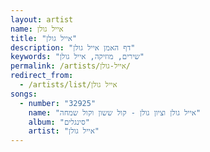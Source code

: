 ```yaml
---
layout: artist
name: אייל גולן
title: "אייל גולן"
description: "דף האמן אייל גולן"
keywords: "שירים, מוזיקה, אייל גולן"
permalink: /artists/אייל-גולן/
redirect_from:
  - /artists/list/אייל גולן
songs:
  - number: "32925"
    name: "אייל גולן וציון גולן - קול ששון וקול שמחה"
    album: "סינגלים"
    artist: "אייל גולן"
---
```

